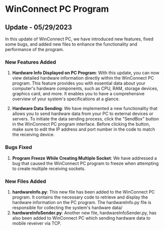 # WinConnect PC Program

## Update - 05/29/2023

In this update of WinConnect PC, we have introduced new features, fixed some bugs, and added new files to enhance the functionality and performance of the program.

### New Features Added

1. **Hardware Info Displayed on PC Program**: With this update, you can now view detailed hardware information directly within the WinConnect PC program. This feature provides you with essential data about your computer's hardware components, such as CPU, RAM, storage devices, graphics card, and more. It enables you to have a comprehensive overview of your system's specifications at a glance.

2. **Hardware Data Sending**: We have implemented a new functionality that allows you to send hardware data from your PC to external devices or servers. To initiate the data sending process, click the "SendBox" button in the WinConnect PC program interface. Before clicking the button, make sure to edit the IP address and port number in the code to match the receiving device. 

### Bugs Fixed

1. **Program Freeze While Creating Multiple Socket**: We have addressed a bug that caused the WinConnect PC program to freeze when attempting to create multiple receiving sockets.

### New Files Added

1. **hardwareInfo.py**: This new file has been added to the WinConnect PC program. It contains the necessary code to retrieve and display the hardware information on the PC program. The hardwareInfo.py file is responsible for collecting the system's hardware data/
2. **hardwareInfoSender.py**: Another new file, hardwareInfoSender.py, has also been added to WinConnect PC which sending hardware data to mobile reveiver via TCP.

